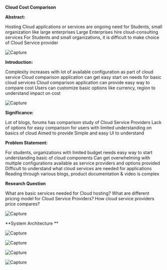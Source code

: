 **Cloud Cost Comparison**

**Abstract:**

Hosting Cloud applications or services are ongoing need for Students, small organization like large enterprises
Large Enterprises hire cloud-consulting services
For Students and small organizations, it is difficult to make choice of Cloud Service provider

![Capture](https://user-images.githubusercontent.com/100084024/163283463-476be58d-87d1-4dca-be7e-0aa3c8ae3845.JPG)

**Introduction:**

Complexity increases with lot of available configuration as part of cloud service
Cloud comparison application can get easy start on needs for basic cloud services 
Cloud comparison application can provide easy way to compare cost
Users can customize basic options like currency, region to understand impact on cost

![Capture](https://user-images.githubusercontent.com/100084024/163283381-76acd091-80ab-46de-beb4-1ba5981681df.JPG)


**Significance:**

Lot of blogs, forums has comparison study of Cloud Service Providers
Lack of options for easy comparison for users with limited understanding on basics of cloud
Aimed to provide Simple and easy UI to understand

**Problem Statement:**

For students, organizations with limited budget needs easy way to start understanding basic of cloud components
Can get overwhelming with multiple configurations available as service providers and options provided 
Difficult to understand what cloud services are needed for applications
Reading through various blogs, product documentation & video is complex

**Research Question**

What are basic services needed for Cloud hosting?
What are different pricing model for Cloud Service Providers?
How cloud service providers price compares?


![Capture](https://user-images.githubusercontent.com/100084024/163283544-449a1003-0446-470c-8f6c-3c716438b7f1.JPG)

**System Architecture
**

![Capture](https://user-images.githubusercontent.com/100084024/163289477-cf6a2561-9309-4d0f-a17c-63a3c89cfe97.JPG)


![Capture](https://user-images.githubusercontent.com/100084024/163283665-69b6ff3c-2837-4426-aa56-912541b4bd91.JPG)

![Capture](https://user-images.githubusercontent.com/100084024/163283712-adf25278-e261-4931-89d7-18214f1fd2bb.JPG)

![Capture](https://user-images.githubusercontent.com/100084024/163283769-723f40a1-d893-41ce-9edd-3bf50e120fd1.JPG)

